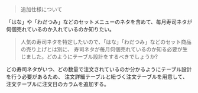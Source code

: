 > 追加仕様について

「はな」や「わだつみ」などのセットメニューのネタを含めて、毎月寿司ネタが何個売れているのか入れているのか知りたい。

> 人気の寿司ネタを特定したいので、「はな」「わだつみ」などのセット商品の売り上げとは別に、
> 寿司ネタが毎月何個売れているのか知る必要が生じました。どのようにテーブル設計をするべきでしょうか?

どの寿司ネタがいつ、どの数量で注文されているのか分かるようにテーブル設計を行う必要があるため、
注文詳細テーブルと紐づく注文テーブルを用意して、注文テーブルに注文日のカラムを追加する。
